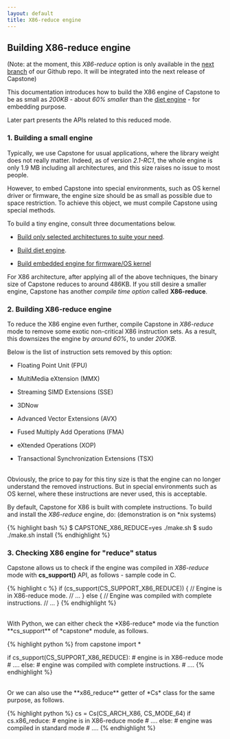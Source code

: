 ```yaml
---
layout: default
title: X86-reduce engine
---
```


## Building X86-reduce engine

(Note: at the moment, this *X86-reduce* option is only available in the [next branch](https://github.com/capstone-engine/capstone/tree/next) of our Github repo. It will be integrated into the next release of Capstone)

This documentation introduces how to build the X86 engine of Capstone to be as small as *200KB* - about *60% smaller* than the [diet engine](diet.html) - for embedding purpose.

Later part presents the APIs related to this reduced mode.


### 1. Building a small engine

Typically, we use Capstone for usual applications, where the library weight does not really matter. Indeed, as of version *2.1-RC1*, the whole engine is only 1.9 MB including all architectures, and this size raises no issue to most people.

However, to embed Capstone into special environments, such as OS kernel driver or firmware, the engine size should be as small as possible due to space restriction. To achieve this object, we must compile Capstone using special methods.

To build a tiny engine, consult three documentations below.

- [Build only selected architectures to suite your need](compile.html).

- [Build diet engine](diet.html).

- [Build embedded engine for firmware/OS kernel](embed.html)


For X86 architecture, after applying all of the above techniques, the binary size of Capstone reduces to around 486KB. If you still desire a smaller engine, Capstone has another *compile time option* called **X86-reduce**.

### 2. Building X86-reduce engine

To reduce the X86 engine even further, compile Capstone in *X86-reduce* mode to remove some exotic non-critical X86 instruction sets. As a result, this downsizes the engine by *around 60%*, to under *200KB*.

Below is the list of instruction sets removed by this option:

- Floating Point Unit (FPU)

- MultiMedia eXtension (MMX)

- Streaming SIMD Extensions (SSE)

- 3DNow

- Advanced Vector Extensions (AVX)

- Fused Multiply Add Operations (FMA)

- eXtended Operations (XOP)

- Transactional Synchronization Extensions (TSX)

<br>
Obviously, the price to pay for this tiny size is that the engine can no longer understand the removed instructions. But in special environments such as OS kernel, where these instructions are never used, this is acceptable.

By default, Capstone for X86 is built with complete instructions. To build and install the *X86-reduce* engine, do: (demonstration is on \*nix systems)

{% highlight bash %}
$ CAPSTONE_X86_REDUCE=yes ./make.sh
$ sudo ./make.sh install
{% endhighlight %}


### 3. Checking X86 engine for "reduce" status

Capstone allows us to check if the engine was compiled in *X86-reduce* mode with **cs_support()** API, as follows - sample code in C.

{% highlight c %}
if (cs_support(CS_SUPPORT_X86_REDUCE)) {
	// Engine is in X86-reduce mode.
	// ...
} else {
	// Engine was compiled with complete instructions.
	// ...
}
{% endhighlight %}

<br>
With Python, we can either check the *X86-reduce* mode via the function **cs_support** of *capstone* module, as follows.

{% highlight python %}
from capstone import *

if cs_support(CS_SUPPORT_X86_REDUCE):
    # engine is in X86-reduce mode
    # ....
else:
    # engine was compiled with complete instructions.
    # ....
{% endhighlight %}

<br>
Or we can also use the **x86_reduce** getter of *Cs* class for the same purpose, as follows.

{% highlight python %}
cs = Cs(CS_ARCH_X86, CS_MODE_64)
if cs.x86_reduce:
    # engine is in X86-reduce mode
    # ....
else:
    # engine was compiled in standard mode
    # ....
{% endhighlight %}

